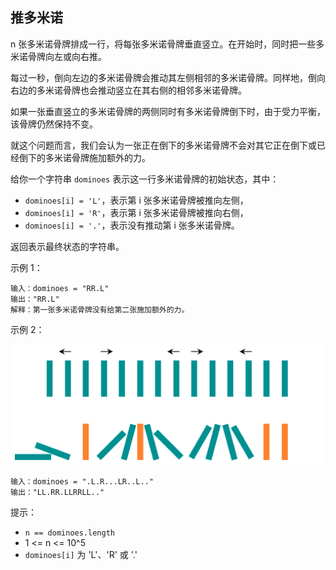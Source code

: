## 推多米诺

n 张多米诺骨牌排成一行，将每张多米诺骨牌垂直竖立。在开始时，同时把一些多米诺骨牌向左或向右推。

每过一秒，倒向左边的多米诺骨牌会推动其左侧相邻的多米诺骨牌。同样地，倒向右边的多米诺骨牌也会推动竖立在其右侧的相邻多米诺骨牌。

如果一张垂直竖立的多米诺骨牌的两侧同时有多米诺骨牌倒下时，由于受力平衡， 该骨牌仍然保持不变。

就这个问题而言，我们会认为一张正在倒下的多米诺骨牌不会对其它正在倒下或已经倒下的多米诺骨牌施加额外的力。

给你一个字符串 `dominoes` 表示这一行多米诺骨牌的初始状态，其中：

* `dominoes[i] = 'L'`，表示第 i 张多米诺骨牌被推向左侧，
* `dominoes[i] = 'R'`，表示第 i 张多米诺骨牌被推向右侧，
* `dominoes[i] = '.'`，表示没有推动第 i 张多米诺骨牌。

返回表示最终状态的字符串。


示例 1：

```
输入：dominoes = "RR.L"
输出："RR.L"
解释：第一张多米诺骨牌没有给第二张施加额外的力。
```

示例 2：

![](../images/838.push-dominoes.png)
```
输入：dominoes = ".L.R...LR..L.."
输出："LL.RR.LLRRLL.."
```

提示：

* `n == dominoes.length`
* 1 <= n <= 10^5
* `dominoes[i]` 为 'L'、'R' 或 '.'